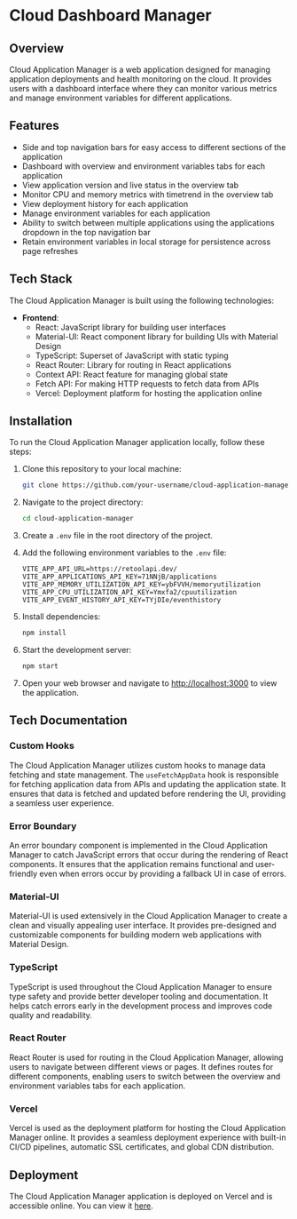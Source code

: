 # Cloud Dashboard Manager

## Overview

Cloud Application Manager is a web application designed for managing application deployments and health monitoring on the cloud. It provides users with a dashboard interface where they can monitor various metrics and manage environment variables for different applications.

## Features

- Side and top navigation bars for easy access to different sections of the application
- Dashboard with overview and environment variables tabs for each application
- View application version and live status in the overview tab
- Monitor CPU and memory metrics with timetrend in the overview tab
- View deployment history for each application
- Manage environment variables for each application
- Ability to switch between multiple applications using the applications dropdown in the top navigation bar
- Retain environment variables in local storage for persistence across page refreshes

## Tech Stack

The Cloud Application Manager is built using the following technologies:

- **Frontend**:
  - React: JavaScript library for building user interfaces
  - Material-UI: React component library for building UIs with Material Design
  - TypeScript: Superset of JavaScript with static typing
  - React Router: Library for routing in React applications
  - Context API: React feature for managing global state
  - Fetch API: For making HTTP requests to fetch data from APIs
  - Vercel: Deployment platform for hosting the application online

## Installation

To run the Cloud Application Manager application locally, follow these steps:

1. Clone this repository to your local machine:

   ```bash
   git clone https://github.com/your-username/cloud-application-manager.git
   ```

2. Navigate to the project directory:

   ```bash
   cd cloud-application-manager
   ```

3. Create a `.env` file in the root directory of the project.

4. Add the following environment variables to the `.env` file:

   ```plaintext
   VITE_APP_API_URL=https://retoolapi.dev/
   VITE_APP_APPLICATIONS_API_KEY=71NNjB/applications
   VITE_APP_MEMORY_UTILIZATION_API_KEY=ybFVVH/memoryutilization
   VITE_APP_CPU_UTILIZATION_API_KEY=Ymxfa2/cpuutilization
   VITE_APP_EVENT_HISTORY_API_KEY=TYjDIe/eventhistory
   ```

5. Install dependencies:

   ```bash
   npm install
   ```

6. Start the development server:

   ```bash
   npm start
   ```

7. Open your web browser and navigate to [http://localhost:3000](http://localhost:3000) to view the application.

## Tech Documentation

### Custom Hooks

The Cloud Application Manager utilizes custom hooks to manage data fetching and state management. The `useFetchAppData` hook is responsible for fetching application data from APIs and updating the application state. It ensures that data is fetched and updated before rendering the UI, providing a seamless user experience.

### Error Boundary

An error boundary component is implemented in the Cloud Application Manager to catch JavaScript errors that occur during the rendering of React components. It ensures that the application remains functional and user-friendly even when errors occur by providing a fallback UI in case of errors.

### Material-UI

Material-UI is used extensively in the Cloud Application Manager to create a clean and visually appealing user interface. It provides pre-designed and customizable components for building modern web applications with Material Design.

### TypeScript

TypeScript is used throughout the Cloud Application Manager to ensure type safety and provide better developer tooling and documentation. It helps catch errors early in the development process and improves code quality and readability.

### React Router

React Router is used for routing in the Cloud Application Manager, allowing users to navigate between different views or pages. It defines routes for different components, enabling users to switch between the overview and environment variables tabs for each application.

### Vercel

Vercel is used as the deployment platform for hosting the Cloud Application Manager online. It provides a seamless deployment experience with built-in CI/CD pipelines, automatic SSL certificates, and global CDN distribution.

## Deployment

The Cloud Application Manager application is deployed on Vercel and is accessible online. You can view it [here](https://cloud-dashboard-manager.vercel.app/).